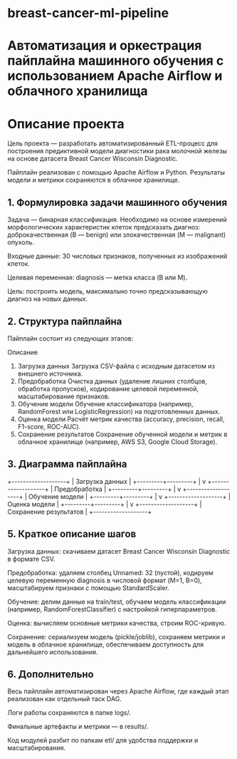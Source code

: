 # breast-cancer-ml-pipeline

# Автоматизация и оркестрация пайплайна машинного обучения с использованием Apache Airflow и облачного хранилища

# Описание проекта

Цель проекта — разработать автоматизированный ETL-процесс для построения предиктивной модели диагностики рака молочной железы на основе датасета Breast Cancer Wisconsin Diagnostic.

Пайплайн реализован с помощью Apache Airflow и Python. Результаты модели и метрики сохраняются в облачное хранилище.

## 1. Формулировка задачи машинного обучения
Задача — бинарная классификация. Необходимо на основе измерений морфологических характеристик клеток предсказать диагноз: доброкачественная (B — benign) или злокачественная (M — malignant) опухоль.

Входные данные: 30 числовых признаков, полученных из изображений клеток.

Целевая переменная: diagnosis — метка класса (B или M).

Цель: построить модель, максимально точно предсказывающую диагноз на новых данных.

## 2. Структура пайплайна

Пайплайн состоит из следующих этапов:

Описание

1. Загрузка данных	Загрузка CSV-файла с исходным датасетом из внешнего источника.
2. Предобработка	Очистка данных (удаление лишних столбцов, обработка пропусков), кодирование целевой переменной, масштабирование признаков.
3. Обучение модели	Обучение классификатора (например, RandomForest или LogisticRegression) на подготовленных данных.
4. Оценка модели	Расчёт метрик качества (accuracy, precision, recall, F1-score, ROC-AUC).
5. Сохранение результатов	Сохранение обученной модели и метрик в облачное хранилище (например, AWS S3, Google Cloud Storage).
   
## 3. Диаграмма пайплайна
   
+-------------------+
|   Загрузка данных  |
+---------+---------+
          |
          v
+-------------------+
|  Предобработка    |
+---------+---------+
          |
          v
+-------------------+
|  Обучение модели  |
+---------+---------+
          |
          v
+-------------------+
|  Оценка модели    |
+---------+---------+
          |
          v
+-------------------+
| Сохранение результатов |
+-------------------+

## 5. Краткое описание шагов

Загрузка данных: скачиваем датасет Breast Cancer Wisconsin Diagnostic в формате CSV.

Предобработка: удаляем столбец Unnamed: 32 (пустой), кодируем целевую переменную diagnosis в числовой формат (M=1, B=0), масштабируем признаки с помощью StandardScaler.

Обучение: делим данные на train/test, обучаем модель классификации (например, RandomForestClassifier) с настройкой гиперпараметров.

Оценка: вычисляем основные метрики качества, строим ROC-кривую.

Сохранение: сериализуем модель (pickle/joblib), сохраняем метрики и модель в облачное хранилище, обеспечиваем доступность для дальнейшего использования.

## 6. Дополнительно

Весь пайплайн автоматизирован через Apache Airflow, где каждый этап реализован как отдельный таск DAG.

Логи работы сохраняются в папке logs/.

Финальные артефакты и метрики — в results/.

Код модулей разбит по папкам etl/ для удобства поддержки и масштабирования.
